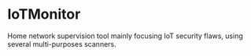 # IoTMonitor
Home network supervision tool mainly focusing IoT security flaws, using several multi-purposes scanners. 
